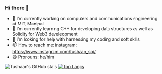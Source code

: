### Hi there 👋

- 🔭 I’m currently working on computers and communications engineering at MIT, Manipal
- 🌱 I’m currently learning C++ for developing data structures as well as Solidity for Web3 develeopment
- 🤔 I’m looking for help with harnessing my coding and soft skills
- 📫 How to reach me: instagram: https://www.instagram.com/tushaan_soi/ 
- 😄 Pronouns: he/him





![Tushaan's GitHub stats](https://github-readme-stats.vercel.app/api?username=txshn&show_icons=true&theme=dracula)
[![Top Langs](https://github-readme-stats.vercel.app/api/top-langs/?username=txshn&bg_color=00000000)](https://github.com/anuraghazra/github-readme-stats)
